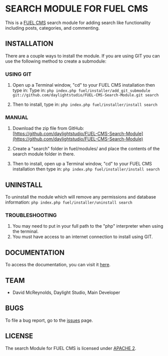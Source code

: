 # SEARCH MODULE FOR FUEL CMS
This is a [FUEL CMS](http://www.getfuelcms.com) search module for adding search like functionality including posts, categories, and commenting.

## INSTALLATION
There are a couple ways to install the module. If you are using GIT you can use the following method
to create a submodule:

### USING GIT
1. Open up a Terminal window, "cd" to your FUEL CMS installation then type in: 
Type in:
``php index.php fuel/installer/add_git_submodule git://github.com/daylightstudio/FUEL-CMS-Search-Module.git search``

2. Then to install, type in:
``php index.php fuel/installer/install search``


### MANUAL
1. Download the zip file from GitHub:
[https://github.com/daylightstudio/FUEL-CMS-Search-Module](https://github.com/daylightstudio/FUEL-CMS-Search-Module)

2. Create a "search" folder in fuel/modules/ and place the contents of the search module folder in there.

3. Then to install, open up a Terminal window, "cd" to your FUEL CMS installation then type in:
``php index.php fuel/installer/install search``

## UNINSTALL

To uninstall the module which will remove any permissions and database information:
``php index.php fuel/installer/uninstall search``

### TROUBLESHOOTING
1. You may need to put in your full path to the "php" interpreter when using the terminal.
2. You must have access to an internet connection to install using GIT.


## DOCUMENTATION
To access the documentation, you can visit it [here](http://www.getfuelcms.com/user_guide/modules/search).

## TEAM
* David McReynolds, Daylight Studio, Main Developer

## BUGS
To file a bug report, go to the [issues](https://github.com/daylightstudio/FUEL-CMS-Search-Module/issues) page.

## LICENSE
The search Module for FUEL CMS is licensed under [APACHE 2](http://www.apache.org/licenses/LICENSE-2.0).
